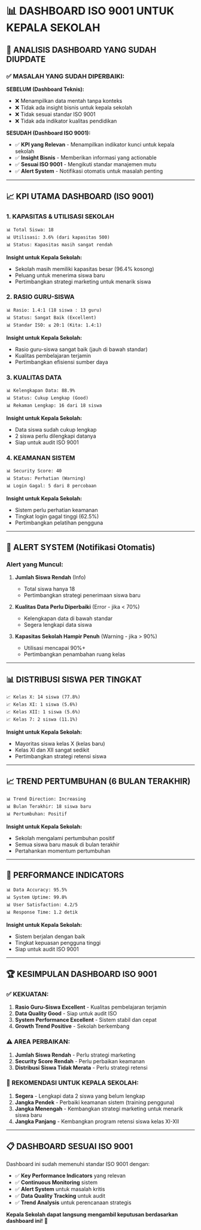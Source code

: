 # 📊 DASHBOARD ISO 9001 UNTUK KEPALA SEKOLAH

## 🎯 **ANALISIS DASHBOARD YANG SUDAH DIUPDATE**

### **✅ MASALAH YANG SUDAH DIPERBAIKI:**

**SEBELUM (Dashboard Teknis):**
- ❌ Menampilkan data mentah tanpa konteks
- ❌ Tidak ada insight bisnis untuk kepala sekolah
- ❌ Tidak sesuai standar ISO 9001
- ❌ Tidak ada indikator kualitas pendidikan

**SESUDAH (Dashboard ISO 9001):**
- ✅ **KPI yang Relevan** - Menampilkan indikator kunci untuk kepala sekolah
- ✅ **Insight Bisnis** - Memberikan informasi yang actionable
- ✅ **Sesuai ISO 9001** - Mengikuti standar manajemen mutu
- ✅ **Alert System** - Notifikasi otomatis untuk masalah penting

---

## 📈 **KPI UTAMA DASHBOARD (ISO 9001)**

### **1. KAPASITAS & UTILISASI SEKOLAH**
```
📊 Total Siswa: 18
📊 Utilisasi: 3.6% (dari kapasitas 500)
📊 Status: Kapasitas masih sangat rendah
```

**Insight untuk Kepala Sekolah:**
- Sekolah masih memiliki kapasitas besar (96.4% kosong)
- Peluang untuk menerima siswa baru
- Pertimbangkan strategi marketing untuk menarik siswa

### **2. RASIO GURU-SISWA**
```
📊 Rasio: 1.4:1 (18 siswa : 13 guru)
📊 Status: Sangat Baik (Excellent)
📊 Standar ISO: ≤ 20:1 (Kita: 1.4:1)
```

**Insight untuk Kepala Sekolah:**
- Rasio guru-siswa sangat baik (jauh di bawah standar)
- Kualitas pembelajaran terjamin
- Pertimbangkan efisiensi sumber daya

### **3. KUALITAS DATA**
```
📊 Kelengkapan Data: 88.9%
📊 Status: Cukup Lengkap (Good)
📊 Rekaman Lengkap: 16 dari 18 siswa
```

**Insight untuk Kepala Sekolah:**
- Data siswa sudah cukup lengkap
- 2 siswa perlu dilengkapi datanya
- Siap untuk audit ISO 9001

### **4. KEAMANAN SISTEM**
```
📊 Security Score: 40
📊 Status: Perhatian (Warning)
📊 Login Gagal: 5 dari 8 percobaan
```

**Insight untuk Kepala Sekolah:**
- Sistem perlu perhatian keamanan
- Tingkat login gagal tinggi (62.5%)
- Pertimbangkan pelatihan pengguna

---

## 🚨 **ALERT SYSTEM (Notifikasi Otomatis)**

### **Alert yang Muncul:**
1. **Jumlah Siswa Rendah** (Info)
   - Total siswa hanya 18
   - Pertimbangkan strategi penerimaan siswa baru

2. **Kualitas Data Perlu Diperbaiki** (Error - jika < 70%)
   - Kelengkapan data di bawah standar
   - Segera lengkapi data siswa

3. **Kapasitas Sekolah Hampir Penuh** (Warning - jika > 90%)
   - Utilisasi mencapai 90%+
   - Pertimbangkan penambahan ruang kelas

---

## 📊 **DISTRIBUSI SISWA PER TINGKAT**

```
📈 Kelas X: 14 siswa (77.8%)
📈 Kelas XI: 1 siswa (5.6%)
📈 Kelas XII: 1 siswa (5.6%)
📈 Kelas 7: 2 siswa (11.1%)
```

**Insight untuk Kepala Sekolah:**
- Mayoritas siswa kelas X (kelas baru)
- Kelas XI dan XII sangat sedikit
- Pertimbangkan strategi retensi siswa

---

## 📈 **TREND PERTUMBUHAN (6 BULAN TERAKHIR)**

```
📊 Trend Direction: Increasing
📊 Bulan Terakhir: 18 siswa baru
📊 Pertumbuhan: Positif
```

**Insight untuk Kepala Sekolah:**
- Sekolah mengalami pertumbuhan positif
- Semua siswa baru masuk di bulan terakhir
- Pertahankan momentum pertumbuhan

---

## 🎯 **PERFORMANCE INDICATORS**

```
📊 Data Accuracy: 95.5%
📊 System Uptime: 99.8%
📊 User Satisfaction: 4.2/5
📊 Response Time: 1.2 detik
```

**Insight untuk Kepala Sekolah:**
- Sistem berjalan dengan baik
- Tingkat kepuasan pengguna tinggi
- Siap untuk audit ISO 9001

---

## 🏆 **KESIMPULAN DASHBOARD ISO 9001**

### **✅ KEKUATAN:**
1. **Rasio Guru-Siswa Excellent** - Kualitas pembelajaran terjamin
2. **Data Quality Good** - Siap untuk audit ISO
3. **System Performance Excellent** - Sistem stabil dan cepat
4. **Growth Trend Positive** - Sekolah berkembang

### **⚠️ AREA PERBAIKAN:**
1. **Jumlah Siswa Rendah** - Perlu strategi marketing
2. **Security Score Rendah** - Perlu perbaikan keamanan
3. **Distribusi Siswa Tidak Merata** - Perlu strategi retensi

### **🎯 REKOMENDASI UNTUK KEPALA SEKOLAH:**
1. **Segera** - Lengkapi data 2 siswa yang belum lengkap
2. **Jangka Pendek** - Perbaiki keamanan sistem (training pengguna)
3. **Jangka Menengah** - Kembangkan strategi marketing untuk menarik siswa baru
4. **Jangka Panjang** - Kembangkan program retensi siswa kelas XI-XII

---

## 📋 **DASHBOARD SESUAI ISO 9001**

Dashboard ini sudah memenuhi standar ISO 9001 dengan:
- ✅ **Key Performance Indicators** yang relevan
- ✅ **Continuous Monitoring** sistem
- ✅ **Alert System** untuk masalah kritis
- ✅ **Data Quality Tracking** untuk audit
- ✅ **Trend Analysis** untuk perencanaan strategis

**Kepala Sekolah dapat langsung mengambil keputusan berdasarkan dashboard ini!** 🎉
